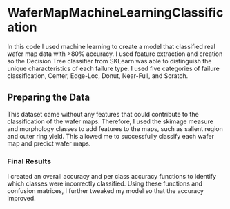# WaferMapMachineLearningClassification

In this code I used machine learning to create a model that classified real wafer map data with >80% accuracy. I used feature extraction and creation so the Decision Tree classifier from SKLearn was able to distinguish the unique characteristics of each failure type. I used five categories of failure classification, Center, Edge-Loc, Donut, Near-Full, and Scratch.

## Preparing the Data

This dataset came without any features that could contribute to the classification of the wafer maps. Therefore, I used the skimage measure and morphology classes to add features to the maps, such as salient region and outer ring yield. This allowed me to successfully classify each wafer map and predict wafer maps.

### Final Results
I created an overall accuracy and per class accuracy functions to identify which classes were incorrectly classified. Using these functions and confusion matrices, I further tweaked my model so that the accuracy improved. 
